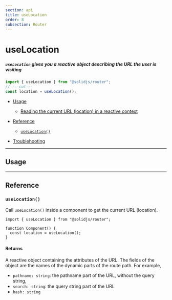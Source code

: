 ```yaml
---
section: api
title: useLocation
order: 8
subsection: Router
---
```


# useLocation

##### `useLocation` gives you a reactive object describing the URL the user is visiting

<div class="text-xl">

```ts twoslash
import { useLocation } from "@solidjs/router";
// ---cut---
const location = useLocation();
```

</div>

- [Usage](#usage)

  - [Reading the current URL (location) in a reactive context](#accessing-id-param-for-route-users-id)

- [Reference](#reference)

  - [`useLocation()`](#hello-world)

- [Troublehooting](#troublehooting)

---

## Usage

---

## Reference

### `useLocation()`

Call `useLocation()` inside a component to get the current URL (location).

```tsx twoslash
import { useLocation } from "@solidjs/router";

function Component() {
  const location = useLocation();
}
```

#### Returns

A reactive object containing the attributes of the URL. The fields of the object are the names of the dynamic parts of the route path. For example,

- `pathname: string`: the pathname part of the URL, without the query string,
- `search: string`: the query string part of the URL
- `hash: string`
